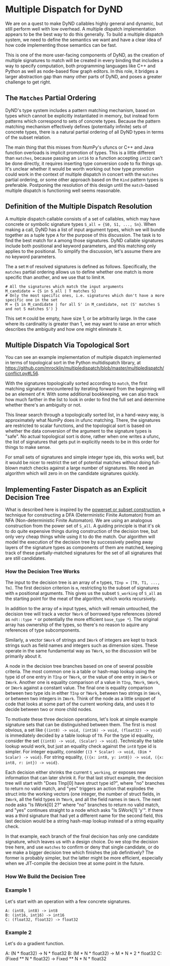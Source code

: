 # Multiple Dispatch for DyND

We are on a quest to make DyND callables highly general and dynamic, but still perform well with low overhead. A
multiple dispatch implementation appears to be the best way to do this generally. To build a multiple dispatch
system, we need to define the semantics we want and have a clear idea of how code implementing those semantics
can be fast.

This is one of the more user-facing components of DyND, as the creation of multiple signatures to match will be
created in every binding that includes a way to specify computation, both programming languages like C++ and
Python as well as node-based flow graph editors. In this role, it bridges a larger abstraction gap than many
other parts of DyND, and poses a greater challenge to get right.

## The `Matches` Partial Ordering

DyND's type system includes a pattern matching mechanism, based on types which cannot be explicitly instantiated
in memory, but instead form patterns which correspond to sets of concrete types. Because the pattern matching
mechanism effectively defines (potentially infinite) sets of concrete types, there is a natural partial ordering
of all DyND types in terms of the subset relation.

The main thing that this misses from NumPy's ufuncs or C++ and Java function overloads is implicit promotion
of types. This is a little different than `matches`, because passing an `int16` to a function accepting `int32`
can't be done directly, it requires inserting type conversion code to fix things up. It's unclear whether it would
be worth working out how type promotion could work in the context of multiple dispatch in concert with the
`matches` partial ordering, or some other approach based on the `Kind` pattern types is preferable. Postponing
the resolution of this design until the `match`-based multiple dispatch is functioning well seems reasonable.

## Definition of the Multiple Dispatch Resolution

A multiple dispatch callable consists of a set of callables, which may have concrete or symbolic signature
types `S_all = {S0, S1, ..., Sn}`. When making a call, DyND has a list of input argument types, which we will
bundle together as a tuple type `A` for the purpose of this discussion. The task is to find the best match
for `A` among those signatures. DyND callable signatures include both positional and keyword parameters, and
this matching only applies to the positional. To simplify the discussion, let's assume there are no
keyword parameters.

The a set `M` of resolved signatures is defined as follows. Specifically, the `matches` partial ordering
allows us to define whether one match is more specific than another, and we use that to limit `M`.

```
# All the signatures which match the input arguments
M_candidate = {S in S_all | T matches S}
# Only the most specific ones, i.e. signatures which don't have a more specific one in the set
M = {S in M_candidate | for all S' in M_candidate, not (S' matches S and not S matches S') }
```

This set `M` could be empty, have size 1, or be arbitrarily large. In the case where its cardinality
is greater than 1, we may want to raise an error which describes the ambiguity and how one might
eliminate it.

## Multiple Dispatch Via Topological Sort

You can see an example implementation of multiple dispatch implemented in terms of topological sort
in the Python multidispatch library, at https://github.com/mrocklin/multipledispatch/blob/master/multipledispatch/conflict.py#L56.

With the signatures topologically sorted according to `match`, the first matching signature encountered by
iterating forward from the beginning will be an element of `M`. With some additional bookkeeping, we can also
track how much farther in the list to look in order to find the full set and determine whether there's an
ambiguity or not.

This linear search through a topologically sorted list, in a hand-wavy way, is approximately what NumPy
does in ufunc matching. There, the signatures are restricted to scalar functions, and the topological sort
is based on whether the data conversion of the argument to the signature types is "safe". No actual topological
sort is done, rather when one writes a ufunc, the list of signatures that gets put in explicitly needs
to be in this order for things to make sense.

For small sets of signatures and simple integer type ids, this works well, but it would be nicer to restrict
the set of potential matches without doing full-blown match checks against a large number of signatures. We
need an algorithm which will zero in on the candidate signatures quickly.

## Implementing Faster Dispatch as an Explicit Decision Tree

What is described here is inspired by the
[powerset or subset construction](https://en.wikipedia.org/wiki/Powerset_construction),
a technique for constructing a DFA (Deterministic Finite Automaton) from an NFA
(Non-deterministic Finite Automaton). We are using an analogous construction from the power set of `S_all`.
A guiding principle is that it's ok to do quite expensive things during construction of the decision tree,
but only very cheap things while using it to do the match. Our algorithm will model the execution of
the decision tree by successively peeling away layers of the signature types as components of them are
matched, keeping track of these partially-matched signatures for the set of all signatures that are
still candidates.

### How the Decision Tree Works

The input to the decision tree is an array of `m` types, `TInp = [T0, T1, ..., Tm]`. The first decision criterion
is `m`, restricting to the subset of signatures with `m` positional arguments. This gives us the subset
`S_working` of `S_all` as the starting point for the meat of the algorithm, which works recursively.

In addition to the array of `m` input types, which will remain untouched, the decision tree will track
a vector `TWork` of borrowed type references (stored as `ndt::type *` or potentially the more efficient
`base_type *`). The original array has ownership of the types, so there's no reason to aquire any
references of type subcomponents.

Similarly, a vector `SWork` of strings and `IWork` of integers are kept to track strings such as field
names and integers such as dimension sizes. These operate in the same fundamental way as `TWork`, so
the discussion will be primarily about it.

A node in the decision tree branches based on one of several possible criteria. The most common one
is a table or hash-map lookup using the type id of one entry in `TInp` or `TWork`, or the value of
one entry in `SWork` or `IWork`. Another one is equality comparison of a value in `TInp`, `TWork`,
`SWork`, or `IWork` against a constant value. The final one is equality comparison between two type
ids in either `TInp` or `TWork`, between two strings in `SWork`, or between two integers in `IWork`.
Think of the node as a little snippet of code that looks at some part of the current working data,
and uses it to decide between two or more child nodes.

To motivate these three decision operations, let's look at simple example signature sets that can
be distinguished between them. The first is most obvious, a set like
`{(int8) -> void, (int16) -> void, (float32) -> void}` is immediately decided by a table lookup
of `T0`. For the type id equality, consider the set `{(int8) -> void, (Scalar) -> void}`. Technically the
table lookup would work, but just an equality check against the `int8` type id is simpler.
For integer equality, consider `{(3 * Scalar) -> void, (Dim * Scalar) -> void}`. For string equality,
`{({x: int8, y: int8}) -> void, ({x: int8, r: int}) -> void}`.

Each decision either shrinks the current `S_working`, or exposes new information that can later
shrink it. For that last struct example, the decision tree will start with "Does TInp[0] have struct type id?",
where "no" branches to return no valid match, and "yes" triggers an action that explodes the struct
into the working vectors (one integer, the number of struct fields, in `IWork`, all the field types
in `TWork`, and all the field names in `SWork`. The next node asks "Is IWork[0] 2?" where "no"
branches to return no valid match, and "yes" continues straight to a node which asks "Is SWork[1] 'y'".
If there was a third signature that had yet a different name for the second field, this last decision
would be a string hash-map lookup instead of a string equality check.

In that example, each branch of the final decision has only one candidate signature, which leaves us with
a design choice. Do we stop the decision tree here, and use `matches` to confirm or deny that single
candidate, or do we make a bigger decision tree which finishes the job definitively? The former is probably
simpler, but the latter might be more efficient, especially when we JIT-compile the decision tree at
some point in the future.

### How We Build the Decision Tree




### Example 1

Let's start with an operation with a few concrete signatures.

```
A: (int8, int8) -> int8
B: (int16, int16) -> int16
C: (float32, float32) -> float32
```


### Example 2

Let's do a gradient function.

A: (N * float32) -> N * float32
B: (M * N * float32) -> M * N * 2 * float32
C: (Fixed ** N * float32) -> Fixed ** N * N * float32

